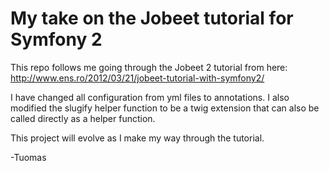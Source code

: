 My take on the Jobeet tutorial for Symfony 2
========================

This repo follows me going through the Jobeet 2 tutorial from here:
http://www.ens.ro/2012/03/21/jobeet-tutorial-with-symfony2/

I have changed all configuration from yml files to annotations. I also modified the slugify helper function to be a twig extension that can also be called directly as a helper function.

This project will evolve as I make my way through the tutorial.

-Tuomas